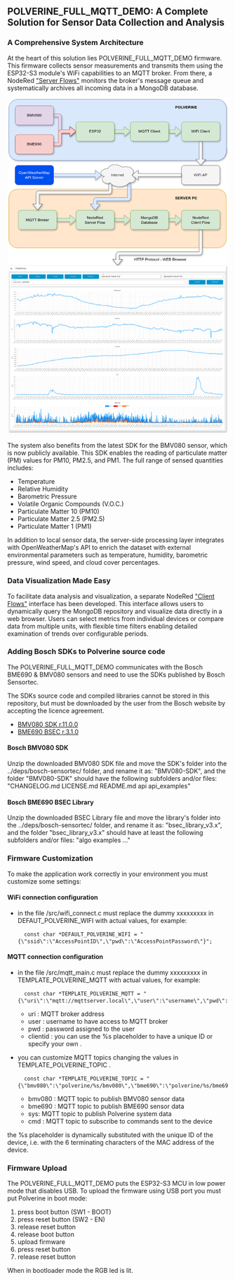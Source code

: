 ## POLVERINE_FULL_MQTT_DEMO: A Complete Solution for Sensor Data Collection and Analysis

### A Comprehensive System Architecture

At the heart of this solution lies POLVERINE_FULL_MQTT_DEMO firmware. This firmware collects sensor measurements and transmits them using the ESP32-S3 module's WiFi capabilities to an MQTT broker. From there, a NodeRed ["Server Flows"](../nodered/server_flows.json) monitors the broker's message queue and systematically archives all incoming data in a MongoDB database.

![](../images/scada_flow.png)

The system also benefits from the latest SDK for the BMV080 sensor, which is now publicly available. This SDK enables the reading of particulate matter (PM) values for PM10, PM2.5, and PM1. The full range of sensed quantities includes:

- Temperature
- Relative Humidity
- Barometric Pressure
- Volatile Organic Compounds (V.O.C.)
- Particulate Matter 10 (PM10)
- Particulate Matter 2.5 (PM2.5)
- Particulate Matter 1 (PM1)

In addition to local sensor data, the server-side processing layer integrates with OpenWeatherMap's API to enrich the dataset with external environmental parameters such as temperature, humidity, barometric pressure, wind speed, and cloud cover percentages.

### Data Visualization Made Easy

To facilitate data analysis and visualization, a separate NodeRed ["Client Flows"]((../nodered/client_flows.json)) interface has been developed. This interface allows users to dynamically query the MongoDB repository and visualize data directly in a web browser. Users can select metrics from individual devices or compare data from multiple units, with flexible time filters enabling detailed examination of trends over configurable periods.

### Adding Bosch SDKs to Polverine source code

The POLVERINE_FULL_MQTT_DEMO communicates with the Bosch BME690 & BMV080 sensors and need to use the SDKs published by Bosch Sensortec.

The SDKs source code and compiled libraries cannot be stored in this repository, but must be downloaded by the user from the Bosch website by accepting the licence agreement.

- [BMV080 SDK r.11.0.0](https://www.bosch-sensortec.com/software-tools/double-opt-in-forms/sdk-v11-0-0.html)
- [BME690 BSEC r.3.1.0](https://www.bosch-sensortec.com/software-tools/double-opt-in-forms/bsec-software-3-1-0-0-form-1.html)


#### Bosch BMV080 SDK
Unzip the downloaded BMV080 SDK file and move the SDK's folder into the ../deps/bosch-sensortec/ folder, and rename it as: "BMV080-SDK", 
and the folder "BMV080-SDK" should have the following subfolders and/or files:
"CHANGELOG.md  LICENSE.md  README.md  api  api_examples"

#### Bosch BME690 BSEC Library
Unzip the downloaded BSEC Library file and move the library's folder into the ../deps/bosch-sensortec/ folder, and rename it as: "bsec_library_v3.x", 
and the folder "bsec_library_v3.x" should have at least the following subfolders and/or files:
"algo   examples    ..."

### Firmware Customization

To make the application work correctly in your environment you must customize some settings:

#### WiFi connection configuration

- in the file /src/wifi_connect.c must replace the dummy xxxxxxxxx in DEFAUT_POLVERINE_WIFI with actual values, for example:

		const char *DEFAULT_POLVERINE_WIFI = "{\"ssid\":\"AccessPointID\",\"pwd\":\"AccessPointPassword\"}";

#### MQTT connection configuration

- in the file /src/mqtt_main.c must replace the dummy xxxxxxxxx in TEMPLATE_POLVERINE_MQTT with actual values, for example:

		const char *TEMPLATE_POLVERINE_MQTT = "{\"uri\":\"mqtt://mqttserver.local\",\"user\":\"username\",\"pwd\":\"userpassword\",\"clientid\":\"%s\"}";

	- uri : MQTT broker address
	- user : username to have access to MQTT broker
	- pwd : password assigned to the user
	- clientid : you can use the %s placeholder to have a unique ID or specify your own .

- you can customize MQTT topics changing the values in TEMPLATE_POLVERINE_TOPIC .

		const char *TEMPLATE_POLVERINE_TOPIC = "{\"bmv080\":\"polverine/%s/bmv080\",\"bme690\":\"polverine/%s/bme690\",\"cmd\":\"polverine/%s/cmd\"}";

	- bmv080 : MQTT topic to publish BMV080 sensor data
	- bme690 : MQTT topic to publish BME690 sensor data
	- sys: MQTT topic to publish Polverine system data
	- cmd : MQTT topic to subscribe to commands sent to the device

the %s placeholder is dynamically substituted with the unique ID of the device, i.e. with the 6 terminating characters of the MAC address of the device.


### Firmware Upload
The POLVERINE_FULL_MQTT_DEMO puts the ESP32-S3 MCU in low power mode that disables USB. To upload the firmware using USB port you must put Polverine in boot mode: 

1. press boot button (SW1 - BOOT)
2. press reset button (SW2 - EN)
3. release reset button
4. release boot button
5. upload firmware
6. press reset button
7. release reset button


When in bootloader mode the RGB led is lit.
